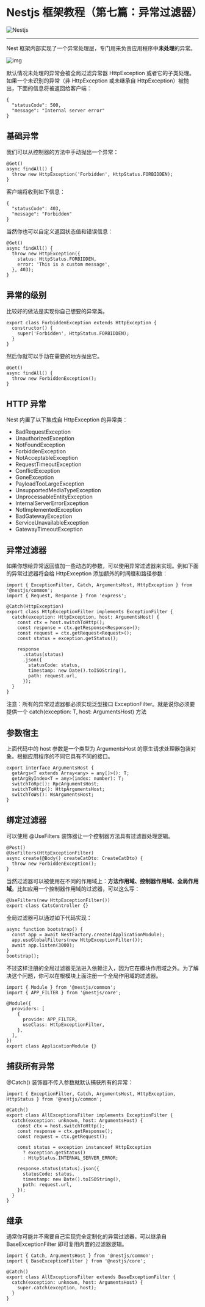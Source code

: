 # Nestjs 框架教程（第七篇：异常过滤器）

![Nestjs](https://static.yoouu.cn/imgs/doc/back-end/nestjs/nestjs-logo.png)

---

Nest 框架内部实现了一个异常处理层，专门用来负责应用程序中**未处理**的异常。

![img](https://static.yoouu.cn/imgs/doc/back-end/nestjs/5d1b66de9370734231.png)

默认情况未处理的异常会被全局过滤异常器 HttpException 或者它的子类处理。如果一个未识别的异常（非 HttpException 或未继承自 HttpException）被抛出，下面的信息将被返回给客户端：

```
{
  "statusCode": 500,
  "message": "Internal server error"
}
```

## 基础异常

我们可以从控制器的方法中手动抛出一个异常：

```
@Get()
async findAll() {
  throw new HttpException('Forbidden', HttpStatus.FORBIDDEN);
}
```

客户端将收到如下信息：

```
{
  "statusCode": 403,
  "message": "Forbidden"
}
```

当然你也可以自定义返回状态值和错误信息：

```
@Get()
async findAll() {
  throw new HttpException({
    status: HttpStatus.FORBIDDEN,
    error: 'This is a custom message',
  }, 403);
}
```

## 异常的级别

比较好的做法是实现你自己想要的异常类。

```
export class ForbiddenException extends HttpException {
  constructor() {
    super('Forbidden', HttpStatus.FORBIDDEN);
  }
}
```

然后你就可以手动在需要的地方抛出它。

```
@Get()
async findAll() {
  throw new ForbiddenException();
}
```

## HTTP 异常

Nest 内置了以下集成自 HttpException 的异常类：

- BadRequestException
- UnauthorizedException
- NotFoundException
- ForbiddenException
- NotAcceptableException
- RequestTimeoutException
- ConflictException
- GoneException
- PayloadTooLargeException
- UnsupportedMediaTypeException
- UnprocessableEntityException
- InternalServerErrorException
- NotImplementedException
- BadGatewayException
- ServiceUnavailableException
- GatewayTimeoutException

## 异常过滤器

如果你想给异常返回值加一些动态的参数，可以使用异常过滤器来实现。例如下面的异常过滤器将会给 HttpException 添加额外的时间缀和路径参数：

```
import { ExceptionFilter, Catch, ArgumentsHost, HttpException } from '@nestjs/common';
import { Request, Response } from 'express';

@Catch(HttpException)
export class HttpExceptionFilter implements ExceptionFilter {
  catch(exception: HttpException, host: ArgumentsHost) {
    const ctx = host.switchToHttp();
    const response = ctx.getResponse<Response>();
    const request = ctx.getRequest<Request>();
    const status = exception.getStatus();

    response
      .status(status)
      .json({
        statusCode: status,
        timestamp: new Date().toISOString(),
        path: request.url,
      });
  }
}
```

注意：所有的异常过滤器都必须实现泛型接口 ExceptionFilter。就是说你必须要提供一个 catch(exception: T, host: ArgumentsHost) 方法

## 参数宿主

上面代码中的 host 参数是一个类型为 ArgumentsHost 的原生请求处理器包装对象。根据应用程序的不同它具有不同的接口。

```
export interface ArgumentsHost {
  getArgs<T extends Array<any> = any[]>(): T;
  getArgByIndex<T = any>(index: number): T;
  switchToRpc(): RpcArgumentsHost;
  switchToHttp(): HttpArgumentsHost;
  switchToWs(): WsArgumentsHost;
}
```

## 绑定过滤器

可以使用 @UseFilters 装饰器让一个控制器方法具有过滤器处理逻辑。

```
@Post()
@UseFilters(HttpExceptionFilter)
async create(@Body() createCatDto: CreateCatDto) {
  throw new ForbiddenException();
}
```

当然过滤器可以被使用在不同的作用域上：**方法作用域、控制器作用域、全局作用域**。比如应用一个控制器作用域的过滤器，可以这么写：

```
@UseFilters(new HttpExceptionFilter())
export class CatsController {}
```

全局过滤器可以通过如下代码实现：

```
async function bootstrap() {
  const app = await NestFactory.create(ApplicationModule);
  app.useGlobalFilters(new HttpExceptionFilter());
  await app.listen(3000);
}
bootstrap();
```

不过这样注册的全局过滤器无法进入依赖注入，因为它在模块作用域之外。为了解决这个问题，你可以在根模块上面注册一个全局作用域的过滤器。

```
import { Module } from '@nestjs/common';
import { APP_FILTER } from '@nestjs/core';

@Module({
  providers: [
    {
      provide: APP_FILTER,
      useClass: HttpExceptionFilter,
    },
  ],
})
export class ApplicationModule {}
```

## 捕获所有异常

@Catch() 装饰器不传入参数就默认捕获所有的异常：

```
import { ExceptionFilter, Catch, ArgumentsHost, HttpException, HttpStatus } from '@nestjs/common';

@Catch()
export class AllExceptionsFilter implements ExceptionFilter {
  catch(exception: unknown, host: ArgumentsHost) {
    const ctx = host.switchToHttp();
    const response = ctx.getResponse();
    const request = ctx.getRequest();

    const status = exception instanceof HttpException
      ? exception.getStatus()
      : HttpStatus.INTERNAL_SERVER_ERROR;

    response.status(status).json({
      statusCode: status,
      timestamp: new Date().toISOString(),
      path: request.url,
    });
  }
}
```

## 继承

通常你可能并不需要自己实现完全定制化的异常过滤器，可以继承自 BaseExceptionFilter 即可复用内置的过滤器逻辑。

```
import { Catch, ArgumentsHost } from '@nestjs/common';
import { BaseExceptionFilter } from '@nestjs/core';

@Catch()
export class AllExceptionsFilter extends BaseExceptionFilter {
  catch(exception: unknown, host: ArgumentsHost) {
    super.catch(exception, host);
  }
}
```
